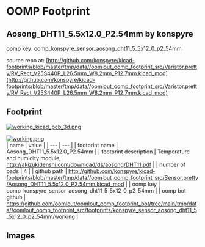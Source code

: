 # OOMP Footprint  
## Aosong_DHT11_5.5x12.0_P2.54mm  by konspyre  
  
oomp key: oomp_konspyre_sensor_aosong_dht11_5_5x12_0_p2_54mm  
  
source repo at: [http://github.com/konspyre/kicad-footprints/blob/master/tmp/data//oomlout_oomp_footprint_src/Varistor.pretty/RV_Rect_V25S440P_L26.5mm_W8.2mm_P12.7mm.kicad_mod](http://github.com/konspyre/kicad-footprints/blob/master/tmp/data//oomlout_oomp_footprint_src/Varistor.pretty/RV_Rect_V25S440P_L26.5mm_W8.2mm_P12.7mm.kicad_mod)  
## Footprint  
  
[![working_kicad_pcb_3d.png](working_kicad_pcb_3d_600.png)](working_kicad_pcb_3d.png)  
  
[![working.png](working_600.png)](working.png)  
| name | value | 
| --- | --- | 
| footprint name | Aosong_DHT11_5.5x12.0_P2.54mm | 
| footprint description | Temperature and humidity module, http://akizukidenshi.com/download/ds/aosong/DHT11.pdf | 
| number of pads | 4 | 
| github path | http://github.com/konspyre/kicad-footprints/blob/master/tmp/data//oomlout_oomp_footprint_src/Sensor.pretty/Aosong_DHT11_5.5x12.0_P2.54mm.kicad_mod | 
| oomp key | oomp_konspyre_sensor_aosong_dht11_5_5x12_0_p2_54mm | 
| oomp bot github | https://github.com/oomlout/oomlout_oomp_footprint_bot/tree/main/tmp/data//oomlout_oomp_footprint_src/footprints/konspyre_sensor_aosong_dht11_5_5x12_0_p2_54mm/working | 
## Images  
